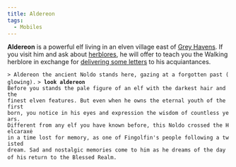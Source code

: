 ```yaml
---
title: Aldereon
tags:
  - Mobiles
---
```

**Aldereon** is a powerful elf living in an elven village east of [Grey
Havens](Grey_Havens "wikilink"). If you visit him and ask about
[herblores](herblore "wikilink"), he will offer to teach you the Walking
herblore in exchange for [delivering some
letters](Quest#Aldereon_the_Wise "wikilink") to his acquiantances.

`> Aldereon the ancient Noldo stands here, gazing at a forgotten past (glowing).`
`> `**`look aldereon`**
`Before you stands the pale figure of an elf with the darkest hair and the`
`finest elven features. But even when he owns the eternal youth of the first`
`born, you notice in his eyes and expression the wisdom of countless years.`
`Different from any elf you have known before, this Noldo crossed the Helcaraxė`
`in a time lost for memory, as one of Fingolfin's people following a twisted`
`dream. Sad and nostalgic memories come to him as he dreams of the day of his`
`return to the Blessed Realm.`
